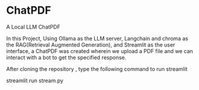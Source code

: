 # ChatPDF
A Local LLM ChatPDF

In this Project, Using Ollama as the LLM server, Langchain and chroma as the RAG(Retrieval Augmented Generation), and Streamlit as the user interface, a ChatPDF was created wherein we upload a PDF file and we can interact with a bot to get the specified response.

After cloning the repository , type the following command to run streamlit

streamlit run stream.py
